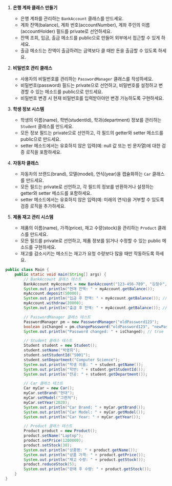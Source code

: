 1. **은행 계좌 클래스 만들기**
    - 은행 계좌를 관리하는 `BankAccount` 클래스를 만드세요.
    - 계좌 잔액(balance), 계좌 번호(accountNumber), 계좌 주인의 이름(accountHolder) 필드를 private로 선언하세요.
    - 잔액 조회, 입금, 출금 메소드를 public으로 만들어 외부에서 접근할 수 있게 하세요.
    - 출금 메소드는 잔액이 출금하려는 금액보다 클 때만 돈을 출금할 수 있도록 하세요.

2. **비밀번호 관리 클래스**
    - 사용자의 비밀번호를 관리하는 `PasswordManager` 클래스를 작성하세요.
    - 비밀번호(password) 필드는 private으로 선언하고, 비밀번호를 설정하고 변경할 수 있는 메소드를 public으로 만드세요.
    - 비밀번호 변경 시 현재 비밀번호를 입력받아야만 변경 가능하도록 구현하세요.

3. **학생 정보 시스템**
    - 학생의 이름(name), 학번(studentId), 학과(department) 정보를 관리하는 `Student` 클래스를 만드세요.
    - 모든 정보 필드는 private으로 선언하고, 각 필드의 getter와 setter 메소드를 public으로 만드세요.
    - setter 메소드에서는 유효하지 않은 입력(예: null 값 또는 빈 문자열)에 대한 검증 로직을 포함하세요.

4. **자동차 클래스**
    - 자동차의 브랜드(brand), 모델(model), 연식(year)을 캡슐화하는 `Car` 클래스를 만드세요.
    - 모든 필드는 private로 선언하고, 각 필드의 정보를 반환하거나 설정하는 getter와 setter 메소드를 포함하세요.
    - setter 메소드에서는 유효하지 않은 입력(예: 미래의 연식)을 거부할 수 있도록 검증 로직을 추가하세요.

5. **제품 재고 관리 시스템**
    - 제품의 이름(name), 가격(price), 재고 수량(stock)을 관리하는 `Product` 클래스를 만드세요.
    - 모든 필드를 private로 선언하고, 제품 정보를 읽거나 수정할 수 있는 public 메소드를 구현하세요.
    - 재고를 감소시키는 메소드는 재고가 요청 수량보다 많을 때만 작동하도록 하세요.

```java
public class Main {
    public static void main(String[] args) {
        // BankAccount 클래스 테스트
        BankAccount myAccount = new BankAccount("123-456-789", "김철수", 10000);
        System.out.println("현재 잔액: " + myAccount.getBalance());
        myAccount.deposit(50000);
        System.out.println("입금 후 잔액: " + myAccount.getBalance()); // 60000 출력
        myAccount.withdraw(20000);
        System.out.println("출금 후 잔액: " + myAccount.getBalance()); // 40000 출력

        // PasswordManager 클래스 테스트
        PasswordManager pm = new PasswordManager("oldPassword123");
        boolean isChanged = pm.changePassword("oldPassword123", "newPassword123");
        System.out.println("Password changed: " + isChanged); // true

        // Student 클래스 테스트
        Student student = new Student();
        student.setName("박영희");
        student.setStudentId("S001");
        student.setDepartment("Computer Science");
        System.out.println("학생 이름: " + student.getName());
        System.out.println("학번: " + student.getStudentId());
        System.out.println("전공: " + student.getDepartment());

        // Car 클래스 테스트
        Car myCar = new Car();
        myCar.setBrand("현대");
        myCar.setModel("그랜져");
        myCar.setYear(2020);
        System.out.println("Car Brand: " + myCar.getBrand());
        System.out.println("Car Model: " + myCar.getModel());
        System.out.println("Car Year: " + myCar.getYear());

        // Product 클래스 테스트
        Product product = new Product();
        product.setName("Laptop");
        product.setPrice(1200000);
        product.setStock(30);
        System.out.println("상품명: " + product.getName());
        System.out.println("상품 가격: " + product.getPrice());
        System.out.println("재고 수량: " + product.getStock());
        product.reduceStock(5);
        System.out.println("판매 후 수량: " + product.getStock());
    }
}

```


